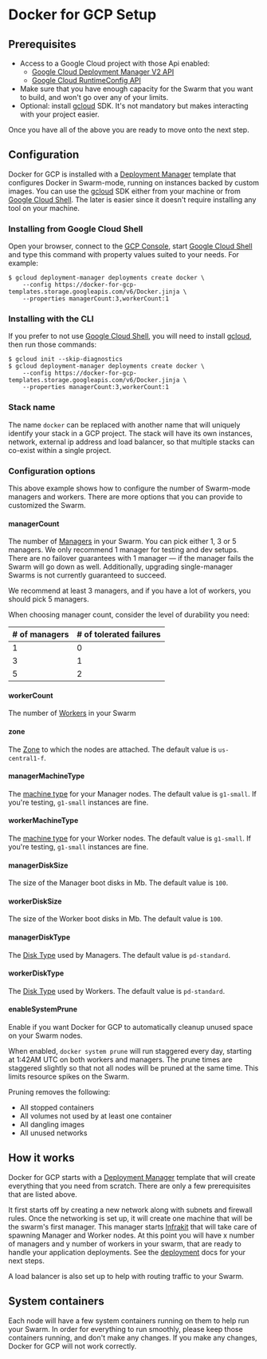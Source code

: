 <!--[metadata]>
+++
title = "Docker for GCP Setup"
description = "Docker for GCP Setup"
keywords = ["iaas, gcp"]
[menu.main]
identifier="docs-gcp-index"
parent = "docs-gcp"
name = "Setup & Prerequisites"
weight="100"
+++
<![end-metadata]-->

# Docker for GCP Setup

## Prerequisites

- Access to a Google Cloud project with those Api enabled:
  - [Google Cloud Deployment Manager V2 API]
  - [Google Cloud RuntimeConfig API]
- Make sure that you have enough capacity for the Swarm that you want to build,
and won't go over any of your limits.
- Optional: install [gcloud] SDK. It's not mandatory but makes
interacting with your project easier.

Once you have all of the above you are ready to move onto the next step.

## Configuration

Docker for GCP is installed with a [Deployment Manager] template that configures
Docker in Swarm-mode, running on instances backed by custom images. You can use
the [gcloud] SDK either from your machine or from [Google Cloud Shell].
The later is easier since it doesn't require installing any tool on your
machine.

### Installing from Google Cloud Shell

Open your browser, connect to the [GCP Console], start [Google Cloud Shell] and
type this command with property values suited to your needs. For example:

    $ gcloud deployment-manager deployments create docker \
        --config https://docker-for-gcp-templates.storage.googleapis.com/v6/Docker.jinja \
        --properties managerCount:3,workerCount:1

### Installing with the CLI

If you prefer to not use [Google Cloud Shell], you will need to install
[gcloud], then run those commands:

    $ gcloud init --skip-diagnostics
    $ gcloud deployment-manager deployments create docker \
        --config https://docker-for-gcp-templates.storage.googleapis.com/v6/Docker.jinja \
        --properties managerCount:3,workerCount:1

### Stack name

The name `docker` can be replaced with another name that will uniquely identify
your stack in a GCP project. The stack will have its own instances, network,
external ip address and load balancer, so that multiple stacks can co-exist
within a single project.

### Configuration options

This above example shows how to configure the number of Swarm-mode managers and
workers. There are more options that you can provide to customized the Swarm.

#### managerCount

The number of [Managers] in your Swarm. You can pick either 1, 3 or 5 managers.
We only recommend 1 manager for testing and dev setups. There are no failover
guarantees with 1 manager — if the manager fails the Swarm will go down as well.
Additionally, upgrading single-manager Swarms is not currently guaranteed to
succeed.

We recommend at least 3 managers, and if you have a lot of workers, you should
pick 5 managers.

When choosing manager count, consider the level of durability you need:

| # of managers  | # of tolerated failures |
| -------------- | ----------------------- |
|             1  |                      0  |
|             3  |                      1  |
|             5  |                      2  |

#### workerCount

The number of [Workers] in your Swarm

#### zone

The [Zone] to which the nodes are attached. The default value is `us-central1-f`.

#### managerMachineType

The [machine type] for your Manager nodes. The default value is `g1-small`.
If you're testing, `g1-small` instances are fine.

#### workerMachineType

The [machine type] for your Worker nodes. The default value is `g1-small`.
If you're testing, `g1-small` instances are fine.

#### managerDiskSize

The size of the Manager boot disks in Mb. The default value is `100`.

#### workerDiskSize

The size of the Worker boot disks in Mb. The default value is `100`.

#### managerDiskType

The [Disk Type] used by Managers. The default value is `pd-standard`.

#### workerDiskType

The [Disk Type] used by Workers. The default value is `pd-standard`.

#### enableSystemPrune

Enable if you want Docker for GCP to automatically cleanup unused space on your
Swarm nodes.

When enabled, `docker system prune` will run staggered every day, starting at
1:42AM UTC on both workers and managers. The prune times are staggered slightly
so that not all nodes will be pruned at the same time. This limits resource
spikes on the Swarm.

Pruning removes the following:

 - All stopped containers
 - All volumes not used by at least one container
 - All dangling images
 - All unused networks

## How it works

Docker for GCP starts with a [Deployment Manager] template that will create
everything that you need from scratch. There are only a few prerequisites that
are listed above.

It first starts off by creating a new network along with subnets and firewall
rules. Once the networking is set up, it will create one machine that will be
the swarm's first manager. This manager starts [Infrakit] that will take care of
spawning Manager and Worker nodes. At this point you will have x number of
managers and y number of workers in your swarm, that are ready to handle your
application deployments. See the [deployment] docs for your next steps.

A load balancer is also set up to help with routing traffic to your Swarm.

## System containers

Each node will have a few system containers running on them to help run your
Swarm. In order for everything to run smoothly, please keep those containers
running, and don't make any changes. If you make any changes, Docker for GCP
will not work correctly.

 [Google Cloud Deployment Manager V2 API]: https://console.developers.google.com/apis/api/deploymentmanager-json.googleapis.com/overview
 [Google Cloud RuntimeConfig API]: https://console.developers.google.com/apis/api/runtimeconfig.googleapis.com/overview
 [gcloud]: https://cloud.google.com/sdk/downloads
 [Deployment Manager]: https://cloud.google.com/deployment-manager/docs/
 [GCP Console]: https://console.cloud.google.com/home/dashboard
 [Google Cloud Shell]: https://cloud.google.com/shell/docs/quickstart#start_cloud_shell
 [Managers]: https://docs.docker.com/engine/swarm/key-concepts/#/what-is-a-node
 [Workers]: https://docs.docker.com/engine/swarm/key-concepts/#/what-is-a-node
 [Zone]: https://cloud.google.com/compute/docs/regions-zones/viewing-regions-zones
 [machine type]: https://cloud.google.com/compute/docs/machine-types
 [Disk Type]: https://cloud.google.com/compute/docs/disks/#pdspecs
 [Infrakit]: https://github.com/docker/infrakit
 [deployment]: ../deploy.md
